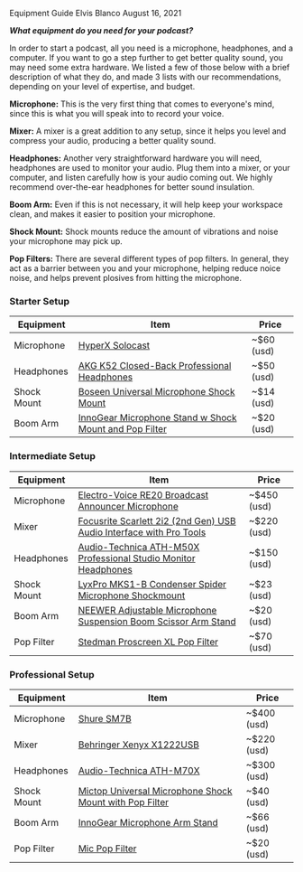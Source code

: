 Equipment Guide
Elvis Blanco
August 16, 2021

***What equipment do you need for your podcast?***

In order to start a podcast, all you need is a microphone, headphones, and a computer. If you want to go a step further to get better quality sound, you may need some extra hardware. We listed a few of those below with a brief description of what they do, and made 3 lists with our recommendations, depending on your level of expertise, and budget.

**Microphone:** This is the very first thing that comes to everyone's mind, since this is what you will speak into to record your voice.

**Mixer:** A mixer is a great addition to any setup, since it helps you level and compress your audio, producing a better quality sound.

**Headphones:** Another very straightforward hardware you will need, headphones are used to monitor your audio. Plug them into a mixer, or your computer, and listen carefully how is your audio coming out. We highly recommend over-the-ear headphones for better sound insulation.

**Boom Arm:** Even if this is not necessary, it will help keep your workspace clean, and makes it easier to position your microphone.

**Shock Mount:** Shock mounts reduce the amount of vibrations and noise your microphone may pick up.

**Pop Filters:** There are several different types of pop filters. In general, they act as a barrier between you and your microphone, helping reduce noice noise, and helps prevent plosives from hitting the microphone.

### Starter Setup

| Equipment | Item | Price |
| --------- | ---- | ----- |
|Microphone | [HyperX Solocast](https://www.amazon.com/HyperX-SoloCast-Microphone-Tap-Mute/dp/B08KFL3SFV/ref=sr_1_3?dchild=1&keywords=hyperx+solocast&qid=1625456760&sr=8-3)|~$60 (usd)|
|Headphones|[AKG K52 Closed-Back Professional Headphones](https://www.guitarcenter.com/AKG/K52-Closed-Back-Headphones-with-Professional-Drivers-1444141025115.gc)|~$50 (usd)|
|Shock Mount|[Boseen Universal Microphone Shock Mount](https://www.amazon.com/Boseen-Universal-Microphone-47mm-53mm-Adjustable/dp/B089W8WGPT/ref=sr_1_1_sspa?crid=3134J0WTJ51TY&dchild=1&keywords=universal+shock+mount+microphone&qid=1625457425&sprefix=universal+shock+moun%2Caps%2C169&sr=8-1-spons&psc=1&spLa=ZW5jcnlwdGVkUXVhbGlmaWVyPUEyRERSVjFOUkZNSlY4JmVuY3J5cHRlZElkPUEwOTQ0NjQ0MUpJQkVENVZFTTBZQyZlbmNyeXB0ZWRBZElkPUEwNTc1MTU1MllRU1BWR1FXME9QNSZ3aWRnZXROYW1lPXNwX2F0ZiZhY3Rpb249Y2xpY2tSZWRpcmVjdCZkb05vdExvZ0NsaWNrPXRydWU=)|~$14 (usd)|
|Boom Arm|[InnoGear Microphone Stand w Shock Mount and Pop Filter](https://www.amazon.com/gp/product/B07X1ZWS2H/ref=ppx_yo_dt_b_asin_title_o00_s00?ie=UTF8&psc=1)|~$20 (usd)|

### Intermediate Setup

| Equipment | Item | Price |
| --------- | ---- | ----- |
|Microphone|[Electro-Voice RE20 Broadcast Announcer Microphone](https://www.amazon.com/Electro-Voice-RE20-Broadcast-Microphone-Variable-D/dp/B00KCN83V8/ref=sr_1_3?dchild=1&keywords=Electro+Voice+RE-20+Cardioid+Microphone&qid=1625502393&sr=8-3)|~$450 (usd)|
|Mixer|[Focusrite Scarlett 2i2 (2nd Gen) USB Audio Interface with Pro Tools](https://www.amazon.com/Focusrite-Scarlett-Audio-Interface-Tools/dp/B01E6T56EA/ref=sr_1_4?dchild=1&keywords=Focusrite+Scarlett+2i2+%282nd+Gen%29+USB+Audio+Interface+with+Pro+Tools&qid=1625502549&s=musical-instruments&sr=1-4)|~$220 (usd)|
|Headphones|[Audio-Technica ATH-M50X Professional Studio Monitor Headphones](https://www.amazon.com/Audio-Technica-ATH-M50x-Professional-Monitor-Headphones/dp/B00HVLUR86/ref=sr_1_3?dchild=1&keywords=Audio-Technica+ATH-M50X+Professional+Studio+Monitor+Headphones%2C+Black%2C+Professional+Grade%2C+Critically+Acclaimed%2C+with+Detachable+Cable&qid=1625502661&s=musical-instruments&sr=1-3)|~$150 (usd)|
|Shock Mount|[LyxPro MKS1-B Condenser Spider Microphone Shockmount](https://www.amazon.com/LyxPro-Condenser-Shockmount-Vibration-Isolation/dp/B00NP57TGA/ref=sr_1_8?dchild=1&keywords=Samson+SP01+Spider+Microphone+Shockmount&qid=1625503301&s=musical-instruments&sr=1-8)|~$23 (usd)|
|Boom Arm|[NEEWER Adjustable Microphone Suspension Boom Scissor Arm Stand](https://www.amazon.com/Broadcasting-Microphone-Suspension-Scissor-Extended/dp/B00DFUEZZI/ref=sr_1_5?dchild=1&keywords=NEEWER+Adjustable+Microphone+Suspension+Boom+Scissor+Arm+Stand&qid=1625502959&s=musical-instruments&sr=1-5)|~$20 (usd)|
|Pop Filter|[ Stedman Proscreen XL Pop Filter ](https://www.amazon.com/Stedman-Corporation-Proscreen-XL-Black/dp/B000BO8ZGQ/ref=sr_1_3?dchild=1&keywords=Stedman+Proscreen+XL+Pop+Filter&qid=1625503061&s=musical-instruments&sr=1-3)|~$70 (usd)|


### Professional Setup

| Equipment | Item | Price |
| --------- | ---- | ----- |
|Microphone|[Shure SM7B](https://www.amazon.com/Shure-SM7B-Cardioid-Dynamic-Microphone/dp/B0002E4Z8M/ref=sr_1_2?dchild=1&keywords=Shure+SM7B&qid=1625503495&sr=8-2)|~$400 (usd)|
|Mixer|[Behringer Xenyx X1222USB](https://www.amazon.com/Behringer-X1222USB-Premium-16-Input-Interface/dp/B0036ECH1M/ref=sr_1_6?dchild=1&keywords=Behringer+Xenyx+X2442USB&qid=1625503560&sr=8-6)|~$220 (usd)|
|Headphones|[Audio-Technica ATH-M70X](https://www.amazon.com/Audio-Technica-ATH-M70x-Closed-Back-Professional-Headphones/dp/B00SC80YLM/ref=sr_1_2?dchild=1&keywords=Audio+Technica+ATH+M70X+Headphones&qid=1625503653&sr=8-2)|~$300 (usd)|
|Shock Mount|[Mictop Universal Microphone Shock Mount with Pop Filter](https://www.amazon.com/Mictop-Universal-Microphone-Microphones-Anti-Vibration/dp/B093KKFYM1/ref=sr_1_43?dchild=1&keywords=professional+universal+shock+mount&qid=1625503924&sr=8-43)|~$40 (usd)|
|Boom Arm|[InnoGear Microphone Arm Stand](https://www.amazon.com/InnoGear-Sturdier-Microphone-Suspension-Adjustable/dp/B07DHLSTLV/ref=sr_1_4?dchild=1&keywords=Boom+Arm&qid=1625504190&s=musical-instruments&sr=1-4)|~$66 (usd)|
|Pop Filter|[Mic Pop Filter](https://www.amazon.com/Professional-Metallic-Microphone-Gooseneck-Stabilizing/dp/B0898YWPRJ/ref=sr_1_7?dchild=1&keywords=professional+POP+Filter&qid=1625504128&s=musical-instruments&sr=1-7)|~$20 (usd)|

